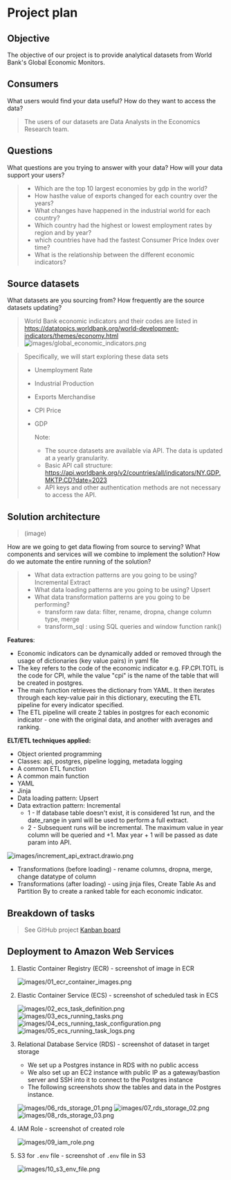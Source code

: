 # Project plan

## Objective

The objective of our project is to provide analytical datasets from World Bank's Global Economic Monitors.

## Consumers

What users would find your data useful? How do they want to access the data?

> The users of our datasets are Data Analysts in the Economics Research team. 

## Questions

What questions are you trying to answer with your data? How will your data support your users?

> - Which are the top 10 largest economies by gdp in the world?
> - How hasthe value of exports changed for each country over the years?
> - What changes have happened in the industrial world for each country?
> - Which country had the highest or lowest employment rates by region and by year?
> - which countries have had the fastest Consumer Price Index over time?
> - What is the relationship between the different economic indicators?


## Source datasets

What datasets are you sourcing from? How frequently are the source datasets updating?

> World Bank economic indicators and their codes are listed in https://datatopics.worldbank.org/world-development-indicators/themes/economy.html
> ![images/global_economic_indicators.png](images/global_economic_indicators.png)

>
> Specifically, we will start exploring these data sets
> - Unemployment Rate
> - Industrial Production
> - Exports Merchandise
> - CPI Price
> - GDP
> 
>
>   Note:
>   - The source datasets are available via API. The data is updated at a yearly granularity.
>   - Basic API call structure: https://api.worldbank.org/v2/countries/all/indicators/NY.GDP.MKTP.CD?date=2023
>   - API keys and other authentication methods are not necessary to access the API.



## Solution architecture

> (image)

How are we going to get data flowing from source to serving? What components and services will we combine to implement the solution? How do we automate the entire running of the solution?

> - What data extraction patterns are you going to be using? Incremental Extract
> - What data loading patterns are you going to be using? Upsert
> - What data transformation patterns are you going to be performing?
>   - transform raw data: filter, rename, dropna, change column type, merge
>   - transform_sql : using SQL queries and window function rank()

**Features**:
-	Economic indicators can be dynamically added or removed through the usage of dictionaries (key value pairs) in yaml file 
-	The key refers to the code of the economic indicator e.g. FP.CPI.TOTL is the code for CPI, while the value "cpi" is the name of the table that will be created in postgres.
-	The main function retrieves the dictionary from YAML. It then iterates through each key-value pair in this dictionary, executing the ETL pipeline for every indicator specified.
-	The ETL pipeline will create 2 tables in postgres for each economic indicator - one with the original data, and another with averages and ranking.

**ELT/ETL techniques applied:**
- Object oriented programming
-	Classes: api, postgres, pipeline logging, metadata logging
-	A common ETL function
-	A common main function
- YAML
- Jinja 
- Data loading pattern: Upsert
- Data extraction pattern: Incremental 
    - 1 - If database table doesn't exist, it is considered 1st run, and the date_range in yaml will be used to perform a full extract. 
   -  2 - Subsequent runs will be incremental. The maximum value in year column will be queried and +1. Max year + 1 will be passed as date param into API.

![images/increment_api_extract.drawio.png](images/increment_api_extract.drawio.png)

- Transformations (before loading) - rename columns, dropna, merge, change datatype of column
- Transformations (after loading) - using jinja files, Create Table As and Partition By to create a ranked table for each economic indicator. 


## Breakdown of tasks

> See GitHub project [Kanban board](https://github.com/users/suphineneo/projects/1/views/1?visibleFields=%5B%22Title%22%2C%22Assignees%22%2C%22Status%22%2C135941698%2C135941700%2C135941699%2C%22Labels%22%5D)


## Deployment to Amazon Web Services

1. Elastic Container Registry (ECR) - screenshot of image in ECR

    ![images/01_ecr_container_images.png](images/01_ecr_container_images.png)

2. Elastic Container Service (ECS) - screenshot of scheduled task in ECS

    ![images/02_ecs_task_definition.png](images/02_ecs_task_definition.png)
    ![images/03_ecs_running_tasks.png](images/03_ecs_running_tasks.png)
    ![images/04_ecs_running_task_configuration.png](images/04_ecs_running_task_configuration.png)
    ![images/05_ecs_running_task_logs.png](images/05_ecs_running_task_logs.png)

3. Relational Database Service (RDS) - screenshot of dataset in target storage
    - We set up a Postgres instance in RDS with no public access
    - We also set up an EC2 instance with public IP as a gateway/bastion server and SSH into it to connect to the Postgres instance
    - The following screenshots show the tables and data in the Postgres instance.

    ![images/06_rds_storage_01.png](images/06_rds_storage_01.png)
    ![images/07_rds_storage_02.png](images/07_rds_storage_02.png)
    ![images/08_rds_storage_03.png](images/08_rds_storage_03.png)

4. IAM Role - screenshot of created role

    ![images/09_iam_role.png](images/09_iam_role.png)

5. S3 for `.env` file - screenshot of `.env` file in S3

    ![images/10_s3_env_file.png](images/10_s3_env_file.png)
